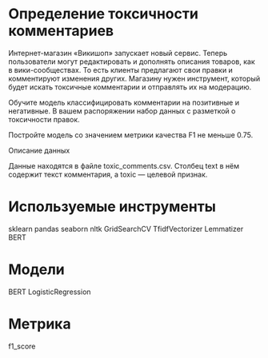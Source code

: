 # Определение токсичности комментариев

Интернет-магазин «Викишоп» запускает новый сервис. Теперь пользователи могут редактировать и дополнять описания товаров, как в вики-сообществах. То есть клиенты предлагают свои правки и комментируют изменения других. Магазину нужен инструмент, который будет искать токсичные комментарии и отправлять их на модерацию.

Обучите модель классифицировать комментарии на позитивные и негативные. В вашем распоряжении набор данных с разметкой о токсичности правок.

Постройте модель со значением метрики качества F1 не меньше 0.75.

Описание данных

Данные находятся в файле toxic_comments.csv. Столбец text в нём содержит текст комментария, а toxic — целевой признак.

# Используемые инструменты
sklearn pandas seaborn nltk GridSearchCV TfidfVectorizer Lemmatizer BERT

# Модели
BERT LogisticRegression

# Метрика
f1_score